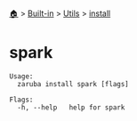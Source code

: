 <!--startTocHeader-->
[🏠](../../../README.md) > [Built-in](../../README.md) > [Utils](../README.md) > [install](README.md)
# spark
<!--endTocHeader-->

```
Usage:
  zaruba install spark [flags]

Flags:
  -h, --help   help for spark

```

<!--startTocSubtopic-->

<!--endTocSubtopic-->